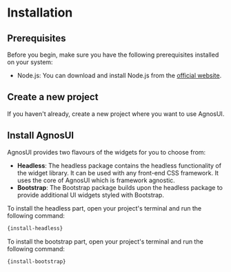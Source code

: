 # Installation

## Prerequisites

Before you begin, make sure you have the following prerequisites installed on your system:

- Node.js: You can download and install Node.js from the [official website](https://nodejs.org/).

## Create a new project

If you haven't already, create a new project where you want to use AgnosUI.

## Install AgnosUI

AgnosUI provides two flavours of the widgets for you to choose from:

- **Headless**: The headless package contains the headless functionality of the widget library. It can be used with any front-end CSS framework. It uses the core of AgnosUI which is framework agnostic.
- **Bootstrap**: The Bootstrap package builds upon the headless package to provide additional UI widgets styled with Bootstrap.

To install the headless part, open your project's terminal and run the following command:

```bash
{install-headless}
```

To install the bootstrap part, open your project's terminal and run the following command:

```bash
{install-bootstrap}
```
